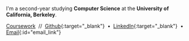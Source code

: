 I'm a second-year studying **Computer Science** at the **University of California, Berkeley**.

[Coursework](/coursework) &nbsp;//&nbsp; [Github](https://github.com/brentyi){:target="_blank"}  &nbsp;&bull;&nbsp;  [LinkedIn](https://linkedin.com/in/brentyi){:target="_blank"} &nbsp;&bull;&nbsp; [Email](){:id="email_link"}

<script>
$(function() {
    var email = '';
    email += 'brentyi';
    email += '@berkeley.edu';
    $('#email_link').attr('href', 'mailto:' + email);
});
</script>
